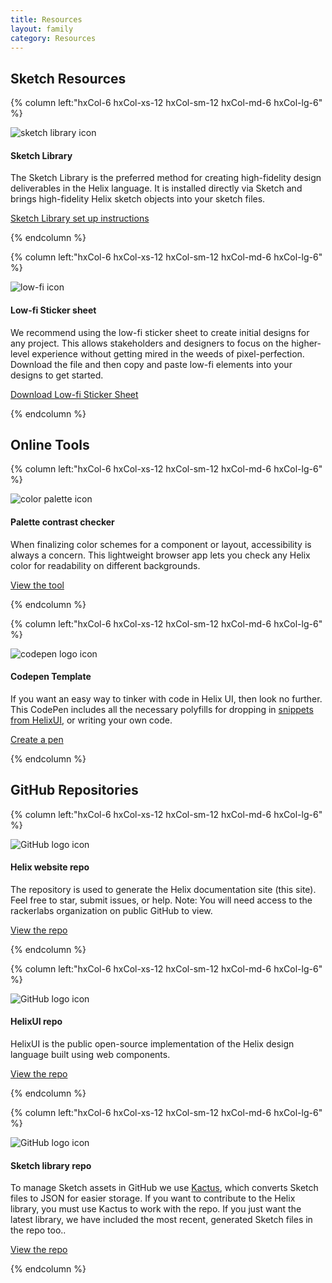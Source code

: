 ```yaml
---
title: Resources
layout: family
category: Resources
---
```


<section class="static-section" markdown="1">

## Sketch Resources

<div class="hxRow"  markdown="1">

{% column left:"hxCol-6 hxCol-xs-12 hxCol-sm-12 hxCol-md-6 hxCol-lg-6" %}

<div class="resource-card">
  <div class="icon"><img src="{{site.baseurl}}/assets/images/sketch-library.svg" alt="sketch library icon"/>
    <h4>Sketch Library</h4>
  </div>
    <p>The Sketch Library is the preferred method for creating high-fidelity design deliverables in the Helix language. It is installed directly via Sketch and brings high-fidelity Helix sketch objects into your sketch files.</p>
    <a id="link" href="{{site.baseurl}}/resources/sketch-library.html">Sketch Library set up instructions</a>
</div>

{% endcolumn %}

{% column left:"hxCol-6 hxCol-xs-12 hxCol-sm-12 hxCol-md-6 hxCol-lg-6" %}

<div class="resource-card">
  <div ><img src="{{site.baseurl}}/assets/images/lo-fi.svg" alt="low-fi icon"/>
  	<h4>Low-fi Sticker sheet</h4>
  </div>
    <p>We recommend using the low-fi sticker sheet to create initial designs for any project. This allows stakeholders and designers to focus on the higher-level experience without getting mired in the weeds of pixel-perfection. Download the file and then copy and paste low-fi elements into your designs to get started.</p>
    <a id="link" href="{{site.cdn_url}}/sketch/low-fi_helix_stickersheet_v0.1.sketch">Download Low-fi Sticker Sheet</a>
</div>

{% endcolumn %}

</div>

</section>

<section class="static-section" markdown="1">

## Online Tools

<div class="hxRow"  markdown="1">

{% column left:"hxCol-6 hxCol-xs-12 hxCol-sm-12 hxCol-md-6 hxCol-lg-6" %}

<div class="resource-card">
  <div class="icon"><img src="{{site.baseurl}}/assets/images/palette-contrast.svg" alt="color palette icon"/>
    <h4>Palette contrast checker</h4>
  </div>
    <p >When finalizing color schemes for a component or layout, accessibility is always a concern. This lightweight browser app lets you check any Helix color for readability on different backgrounds.</p>
    <a id="link" target="_blank" href="http://citguy.com/PaletteContrast">View the tool <hx-icon type="external-link"></hx-icon></a>
</div>

{% endcolumn %}

{% column left:"hxCol-6 hxCol-xs-12 hxCol-sm-12 hxCol-md-6 hxCol-lg-6" %}

<div class="resource-card">
  <div class="icon"><img src="{{site.baseurl}}/assets/images/codepen.svg" alt="codepen logo icon"/>
    <h4>Codepen Template</h4>
  </div>
    <p>If you want an easy way to tinker with code in Helix UI, then look no further. This CodePen includes all the necessary polyfills for dropping in <a href="https://rackerlabs.github.io/helix-ui/">snippets from HelixUI</a>, or writing your own code.</p>
    <a id="link" target="_blank" href="https://codepen.io/pen?template=YaRqQg">Create a pen  <hx-icon type="external-link"></hx-icon></a>
</div>

{% endcolumn %}

</div>
</section>

<section class="static-section" markdown="1">

## GitHub Repositories

<div class="hxRow"  markdown="1">

{% column left:"hxCol-6 hxCol-xs-12 hxCol-sm-12 hxCol-md-6 hxCol-lg-6" %}

<div class="resource-card">
  <div class="icon"><img src="{{site.baseurl}}/assets/images/mark-github.svg" alt="GitHub logo icon"/>
    <h4>Helix website repo</h4>
  </div>
    <p>The repository is used to generate the Helix documentation site (this site). Feel free to star, submit issues, or help. Note: You will need access to the rackerlabs organization on public GitHub to view.</p>
    <a id="link" target="_blank" href="https://github.com/rackerlabs/design-system">View the repo <hx-icon type="external-link"></hx-icon></a>
</div>

{% endcolumn %}

{% column left:"hxCol-6 hxCol-xs-12 hxCol-sm-12 hxCol-md-6 hxCol-lg-6" %}

<div class="resource-card">
  <div class="icon"><img src="{{site.baseurl}}/assets/images/mark-github.svg" alt="GitHub logo icon"/>
    <h4>HelixUI repo</h4>
  </div>
    <p>HelixUI is the public open-source implementation of the Helix design language built using web components. </p>
    <a id="link" target="_blank" href="https://github.com/rackerlabs/helix-ui">View the repo  <hx-icon type="external-link"></hx-icon></a>
</div>

{% endcolumn %}

{% column left:"hxCol-6 hxCol-xs-12 hxCol-sm-12 hxCol-md-6 hxCol-lg-6" %}

<div class="resource-card">
  <div class="icon"><img src="{{site.baseurl}}/assets/images/mark-github.svg" alt="GitHub logo icon"/>
    <h4>Sketch library repo</h4>
  </div>
    <p>To manage Sketch assets in GitHub we use <a href="http://kactus.io">Kactus</a>, which converts Sketch files to JSON for easier storage. If you want to contribute to the Helix library, you must use Kactus to work with the repo. If you just want the latest library, we have included the most recent, generated Sketch files in the repo too..</p>
    <a id="link" target="_blank" href="https://github.com/technabors/hxSketchLibrary">View the repo  <hx-icon type="external-link"></hx-icon></a>
</div>

{% endcolumn %}

</div>

</section>


